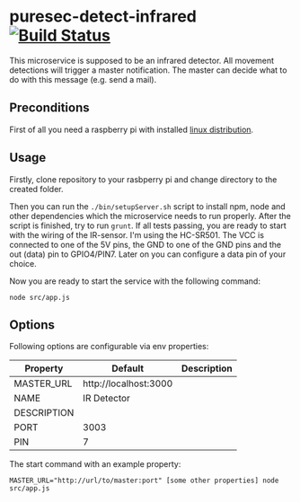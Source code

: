 # puresec-detect-infrared [![Build Status](https://travis-ci.org/fhopeman/puresec-detect-infrared.svg?branch=master)](https://travis-ci.org/fhopeman/puresec-detect-infrared)

This microservice is supposed to be an infrared detector. All movement detections will
trigger a master notification. The master can decide what to do with this message (e.g.
send a mail).

## Preconditions
First of all you need a raspberry pi with installed [linux distribution](https://www.raspberrypi.org/downloads/).

## Usage
Firstly, clone repository to your rasbperry pi and change directory to the created folder.

Then you can run the `./bin/setupServer.sh` script to install npm, node and other dependencies which the microservice needs to run properly. After the script is finished, try to run `grunt`. If all tests passing, you are ready to start with the wiring of the IR-sensor. I'm using the HC-SR501. The VCC is connected to one of the
5V pins, the GND to one of the GND pins and the out (data) pin to GPIO4/PIN7. Later on you can
configure a data pin of your choice.

Now you are ready to start the service with the following command:

   `node src/app.js`

## Options

Following options are configurable via env properties:

| Property    | Default                 | Description |
|-------------|-------------------------|-------------|
| MASTER_URL  | http://localhost:3000   ||
| NAME        | IR Detector             ||
| DESCRIPTION |                         ||
| PORT        | 3003                    ||
| PIN         | 7                       ||

The start command with an example property:
   
   `MASTER_URL="http://url/to/master:port" [some other properties] node src/app.js`
